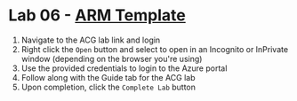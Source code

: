 # Lab 06 - [ARM Template](https://learn.acloud.guru/handson/7190f523-d5ed-43ec-a3c5-9e1f4d89baa8)

1. Navigate to the ACG lab link and login
1. Right click the `Open` button and select to open in an Incognito or InPrivate window (depending on the browser you're using)
1. Use the provided credentials to login to the Azure portal
1. Follow along with the Guide tab for the ACG lab
1. Upon completion, click the `Complete Lab` button
